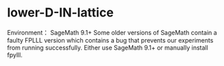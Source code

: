 # lower-D-IN-lattice

Environment：
SageMath 9.1+
Some older versions of SageMath contain a faulty FPLLL version which contains a bug that prevents our experiments from running successfully. Either use SageMath 9.1+ or manually install fpylll.
